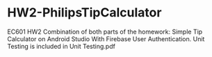 # HW2-PhilipsTipCalculator
EC601 HW2
Combination of both parts of the homework: Simple Tip Calculator on Android Studio With Firebase User Authentication.
Unit Testing is included in Unit Testing.pdf
